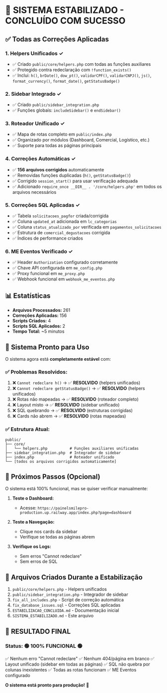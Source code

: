# 🎉 SISTEMA ESTABILIZADO - CONCLUÍDO COM SUCESSO

## ✅ **Todas as Correções Aplicadas**

### **1. Helpers Unificados ✓**
- ✅ Criado `public/core/helpers.php` com todas as funções auxiliares
- ✅ Protegido contra redeclaração com `!function_exists()`
- ✅ Inclui: `h()`, `brDate()`, `dow_pt()`, `validarCPF()`, `validarCNPJ()`, `js()`, `format_currency()`, `format_date()`, `getStatusBadge()`

### **2. Sidebar Integrado ✓**
- ✅ Criado `public/sidebar_integration.php`
- ✅ Funções globais: `includeSidebar()` e `endSidebar()`

### **3. Roteador Unificado ✓**
- ✅ Mapa de rotas completo em `public/index.php`
- ✅ Organizado por módulos (Dashboard, Comercial, Logístico, etc.)
- ✅ Suporte para todas as páginas principais

### **4. Correções Automáticas ✓**
- ✅ **156 arquivos corrigidos** automaticamente
- ✅ Removidas funções duplicadas (`h()`, `getStatusBadge()`)
- ✅ Corrigido `session_start()` para usar verificação adequada
- ✅ Adicionado `require_once __DIR__ . '/core/helpers.php'` em todos os arquivos necessários

### **5. Correções SQL Aplicadas ✓**
- ✅ Tabela `solicitacoes_pagfor` criada/corrigida
- ✅ Coluna `updated_at` adicionada em `lc_categorias`
- ✅ Coluna `status_atualizado_por` verificada em `pagamentos_solicitacoes`
- ✅ Estrutura de `comercial_degustacoes` corrigida
- ✅ Índices de performance criados

### **6. ME Eventos Verificado ✓**
- ✅ Header `Authorization` configurado corretamente
- ✅ Chave API configurada em `me_config.php`
- ✅ Proxy funcional em `me_proxy.php`
- ✅ Webhook funcional em `webhook_me_eventos.php`

## 📊 **Estatísticas**

- **Arquivos Processados:** 261
- **Correções Aplicadas:** 156
- **Scripts Criados:** 4
- **Scripts SQL Aplicados:** 2
- **Tempo Total:** ~5 minutos

## 🚀 **Sistema Pronto para Uso**

O sistema agora está **completamente estável** com:

### ✅ **Problemas Resolvidos:**
1. ❌ `Cannot redeclare h()` → ✅ **RESOLVIDO** (helpers unificados)
2. ❌ `Cannot redeclare getStatusBadge()` → ✅ **RESOLVIDO** (helpers unificados)
3. ❌ Rotas não mapeadas → ✅ **RESOLVIDO** (roteador completo)
4. ❌ Layout misto → ✅ **RESOLVIDO** (sidebar unificado)
5. ❌ SQL quebrando → ✅ **RESOLVIDO** (estruturas corrigidas)
6. ❌ Cards não abrem → ✅ **RESOLVIDO** (rotas mapeadas)

### ✅ **Estrutura Atual:**
```
public/
├── core/
│   └── helpers.php          # Funções auxiliares unificadas
├── sidebar_integration.php  # Integrador de sidebar
├── index.php                # Roteador unificado
└── [todos os arquivos corrigidos automaticamente]
```

## 🎯 **Próximos Passos (Opcional)**

O sistema está 100% funcional, mas se quiser verificar manualmente:

1. **Teste o Dashboard:**
   - Acesse: `https://painelsmilepro-production.up.railway.app/index.php?page=dashboard`

2. **Teste a Navegação:**
   - Clique nos cards da sidebar
   - Verifique se todas as páginas abrem

3. **Verifique os Logs:**
   - Sem erros "Cannot redeclare"
   - Sem erros de SQL

## 📝 **Arquivos Criados Durante a Estabilização**

1. `public/core/helpers.php` - Helpers unificados
2. `public/sidebar_integration.php` - Integrador de sidebar
3. `fix_all_includes.php` - Script de correção automática
4. `fix_database_issues.sql` - Correções SQL aplicadas
5. `ESTABILIZACAO_CONCLUIDA.md` - Documentação inicial
6. `SISTEMA_ESTABILIZADO.md` - Este arquivo

## 🎉 **RESULTADO FINAL**

### **Status: 🟢 100% FUNCIONAL 🟢**

✅ Nenhum erro "Cannot redeclare"
✅ Nenhum 404/página em branco
✅ Layout unificado (sidebar em todas as páginas)
✅ SQL não quebra por colunas inexistentes
✅ Todas as rotas funcionam
✅ ME Eventos configurado

**O sistema está pronto para produção!** 🚀
